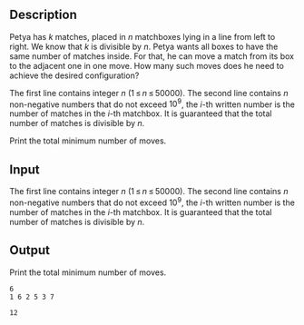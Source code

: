 ## Description

<div><p>Petya has <span class="tex-span"><i>k</i></span> matches, placed in <span class="tex-span"><i>n</i></span> matchboxes lying in a line from left to right. We know that <span class="tex-span"><i>k</i></span> is divisible by <span class="tex-span"><i>n</i></span>. Petya wants all boxes to have the same number of matches inside. For that, he can move a match from its box to the adjacent one in one move. How many such moves does he need to achieve the desired configuration?</p></div><div class="input-specification"><p>The first line contains integer <span class="tex-span"><i>n</i></span> (<span class="tex-span">1 ≤ <i>n</i> ≤ 50000</span>). The second line contains <span class="tex-span"><i>n</i></span> non-negative numbers that do not exceed <span class="tex-span">10<sup class="upper-index">9</sup></span>, the <span class="tex-span"><i>i</i></span>-th written number is the number of matches in the <span class="tex-span"><i>i</i></span>-th matchbox. It is guaranteed that the total number of matches is divisible by <span class="tex-span"><i>n</i></span>.</p></div><div class="output-specification"><p>Print the total minimum number of moves.</p></div>

## Input

<p>The first line contains integer <span class="tex-span"><i>n</i></span> (<span class="tex-span">1 ≤ <i>n</i> ≤ 50000</span>). The second line contains <span class="tex-span"><i>n</i></span> non-negative numbers that do not exceed <span class="tex-span">10<sup class="upper-index">9</sup></span>, the <span class="tex-span"><i>i</i></span>-th written number is the number of matches in the <span class="tex-span"><i>i</i></span>-th matchbox. It is guaranteed that the total number of matches is divisible by <span class="tex-span"><i>n</i></span>.</p>

## Output

<p>Print the total minimum number of moves.</p>





```input1
6
1 6 2 5 3 7

```




```output1
12

```


